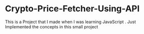 # Crypto-Price-Fetcher-Using-API
This is a Project that I made when I was learning JavaScript . Just Implemented the concepts in this small project
